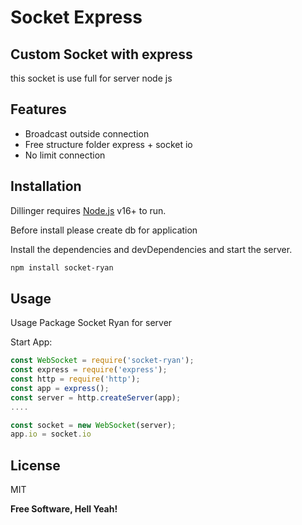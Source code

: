 # Socket Express

## Custom Socket with express

this socket is use full for server node js

## Features

- Broadcast outside connection
- Free structure folder express + socket io
- No limit connection

## Installation

Dillinger requires [Node.js](https://nodejs.org/) v16+ to run.

Before install please create db for application

Install the dependencies and devDependencies and start the server.

```sh
npm install socket-ryan
```

## Usage

Usage Package Socket Ryan for server

Start App:

```js
const WebSocket = require('socket-ryan');
const express = require('express');
const http = require('http');
const app = express();
const server = http.createServer(app);
....

const socket = new WebSocket(server);
app.io = socket.io
```

## License

MIT

**Free Software, Hell Yeah!**
